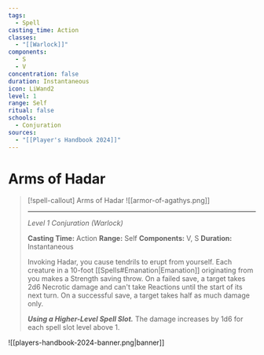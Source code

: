```yaml
---
tags:
  - Spell
casting_time: Action
classes:
  - "[[Warlock]]"
components:
  - S
  - V
concentration: false
duration: Instantaneous
icon: LiWand2
level: 1
range: Self
ritual: false
schools:
  - Conjuration
sources:
  - "[[Player's Handbook 2024]]"
---
```


# Arms of Hadar

>[!spell-callout] Arms of Hadar
>![[armor-of-agathys.png]]
>
>---
>_Level 1 Conjuration (Warlock)_
>
>**Casting Time:** Action
>**Range:** Self
>**Components:** V, S
>**Duration:** Instantaneous
>
>Invoking Hadar, you cause tendrils to erupt from yourself. Each creature in a 10-foot [[Spells#Emanation\|Emanation]] originating from you makes a Strength saving throw. On a failed save, a target takes 2d6 Necrotic damage and can't take Reactions until the start of its next turn. On a successful save, a target takes half as much damage only.
>
>**_Using a Higher-Level Spell Slot._** The damage increases by 1d6 for each spell slot level above 1.


![[players-handbook-2024-banner.png|banner]]
